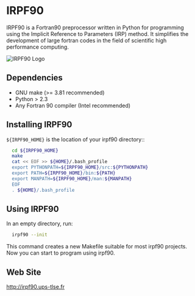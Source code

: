 IRPF90
======

IRPF90 is a Fortran90 preprocessor written in Python for programming using the Implicit Reference to Parameters (IRP) method. It simplifies the development of large fortran codes in the field of scientific high performance computing.

![IRPF90 Logo](Irpf90.xpm)

Dependencies
------------

- GNU make (>= 3.81 recommended)
- Python > 2.3
- Any Fortran 90 compiler (Intel recommended)

Installing IRPF90
-----------------

``${IRPF90_HOME}`` is the location of your irpf90 directory::

``` bash
  cd ${IRPF90_HOME}
  make
  cat << EOF >> ${HOME}/.bash_profile
  export PYTHONPATH=${IRPF90_HOME}/src:${PYTHONPATH}
  export PATH=${IRPF90_HOME}/bin:${PATH}
  export MANPATH=${IRPF90_HOME}/man:${MANPATH}
  EOF
  . ${HOME}/.bash_profile
```


Using IRPF90
------------

In an empty directory, run:

``` bash
  irpf90 --init
```

This command creates a new Makefile suitable for most irpf90 projects.
Now you can start to program using irpf90.


Web Site
--------

http://irpf90.ups-tlse.fr

